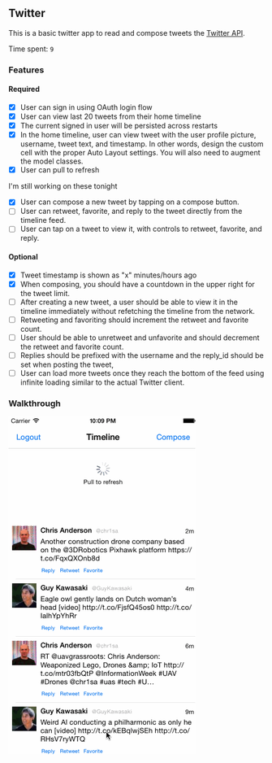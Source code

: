 ## Twitter

This is a basic twitter app to read and compose tweets the [Twitter API](https://apps.twitter.com/).

Time spent: `9`

### Features

#### Required

- [x] User can sign in using OAuth login flow
- [x] User can view last 20 tweets from their home timeline
- [x] The current signed in user will be persisted across restarts
- [x] In the home timeline, user can view tweet with the user profile picture, username, tweet text, and timestamp.  In other words, design the custom cell with the proper Auto Layout settings.  You will also need to augment the model classes.
- [x] User can pull to refresh

I'm still working on these tonight
- [x] User can compose a new tweet by tapping on a compose button.
- [ ] User can retweet, favorite, and reply to the tweet directly from the timeline feed.
- [ ] User can tap on a tweet to view it, with controls to retweet, favorite, and reply.

#### Optional

- [x] Tweet timestamp is shown as "x" minutes/hours ago
- [x] When composing, you should have a countdown in the upper right for the tweet limit.
- [ ] After creating a new tweet, a user should be able to view it in the timeline immediately without refetching the timeline from the network.
- [ ] Retweeting and favoriting should increment the retweet and favorite count.
- [ ] User should be able to unretweet and unfavorite and should decrement the retweet and favorite count.
- [ ] Replies should be prefixed with the username and the reply_id should be set when posting the tweet,
- [ ] User can load more tweets once they reach the bottom of the feed using infinite loading similar to the actual Twitter client.

### Walkthrough

![Video Walkthrough](twitter.gif)
